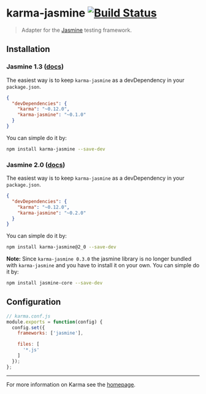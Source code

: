 # karma-jasmine [![Build Status](https://travis-ci.org/karma-runner/karma-jasmine.png?branch=master)](https://travis-ci.org/karma-runner/karma-jasmine)

> Adapter for the [Jasmine](http://pivotal.github.io/jasmine/) testing framework.


## Installation

### Jasmine 1.3 ([docs](http://jasmine.github.io/1.3/introduction.html))

The easiest way is to keep `karma-jasmine` as a devDependency in your `package.json`.

```json
{
  "devDependencies": {
    "karma": "~0.12.0",
    "karma-jasmine": "~0.1.0"
  }
}
```

You can simple do it by:
```bash
npm install karma-jasmine --save-dev
```


### Jasmine 2.0 ([docs](http://jasmine.github.io/2.0/introduction.html))

The easiest way is to keep `karma-jasmine` as a devDependency in your `package.json`.
```json
{
  "devDependencies": {
    "karma": "~0.12.0",
    "karma-jasmine": "~0.2.0"
  }
}
```

You can simple do it by:
```bash
npm install karma-jasmine@2_0 --save-dev
```

__Note:__
Since `karma-jasmine 0.3.0` the jasmine library is no longer bundled with `karma-jasmine` and you have to install it on your own. You can simple do it by:
```bash
npm install jasmine-core --save-dev
```
## Configuration
```js
// karma.conf.js
module.exports = function(config) {
  config.set({
    frameworks: ['jasmine'],

    files: [
      '*.js'
    ]
  });
};
```

----

For more information on Karma see the [homepage].


[homepage]: http://karma-runner.github.com
